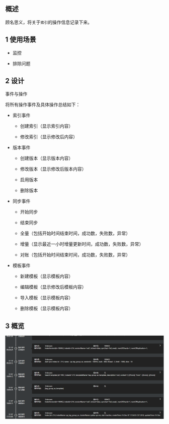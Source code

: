 ## 概述

顾名思义，将关于`索引`的操作信息记录下来。

## 1 使用场景

- 监控

- 排除问题

## 2 设计

事件与操作

将所有操作事件及具体操作总结如下：

- 索引事件
  
  - 创建索引（显示索引内容）
  
  - 修改索引（显示修改后内容）
  
- 版本事件
  
  - 创建版本（显示版本内容）

  - 修改版本（显示修改后版本内容）

  - 启用版本

  - 删除版本

- 同步事件

  - 开始同步

  - 结束同步

  - 全量（包括开始时间结束时间，成功数，失败数，异常）

  - 增量（显示最近一小时增量更新时间，成功数，失败数，异常）

  - 对账（包括开始时间结束时间，成功数，失败数，异常）

- 模板事件
  
  - 新建模板（显示模板内容）

  - 编辑模板（显示修改后模板内容）
  
  - 导入模板（显示模板内容）

  - 删除模板（显示模板内容）

## 3 概览

![](image/indexDynamic.png)





